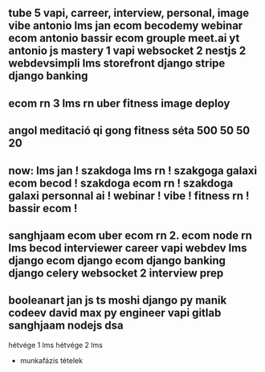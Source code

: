 tube 5 vapi, carreer, interview, personal, image
vibe antonio
lms jan
ecom becodemy
webinar
ecom antonio
bassir ecom
grouple
meet.ai
yt antonio
js mastery 1 vapi
websocket 2
nestjs 2
webdevsimpli lms
storefront
django stripe
django banking
-----
ecom rn 3
lms rn
uber
fitness
image deploy
----
angol
meditació
qi gong
fitness
séta
500 50 50 20
----
now:
lms jan ! szakdoga
lms rn ! szakgoga galaxi
ecom becod ! szakdoga
ecom rn ! szakdoga galaxi
personnal ai !
webinar !
vibe !
fitness rn !
bassir ecom !
-----
sanghjaam ecom
uber
ecom rn 2.
ecom node rn
lms becod
interviewer
career
vapi
webdev lms
django ecom
django ecom
django banking
django celery
websocket 2
interview prep
----
booleanart
jan
js
ts
moshi django
py
manik
codeev
david
max
py engineer
vapi
gitlab
sanghjaam nodejs
dsa
-----
hétvége 1 lms
hétvége 2 lms
+ munkafázis tételek